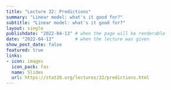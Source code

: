 ```yaml
---
title: "Lecture 32: Predictions"
summary: "Linear model: what's it good for?"
subtitle: "Linear model: what's it good for?"
layout: single
publishdate: "2022-04-13" # when the page will be renderable
date: "2022-04-13"        # when the lecture was given
show_post_date: false
featured: true
links:
- icon: images
  icon_pack: fas
  name: Slides
  url: https://stat20.org/lectures/32/predictions.html
---
```

